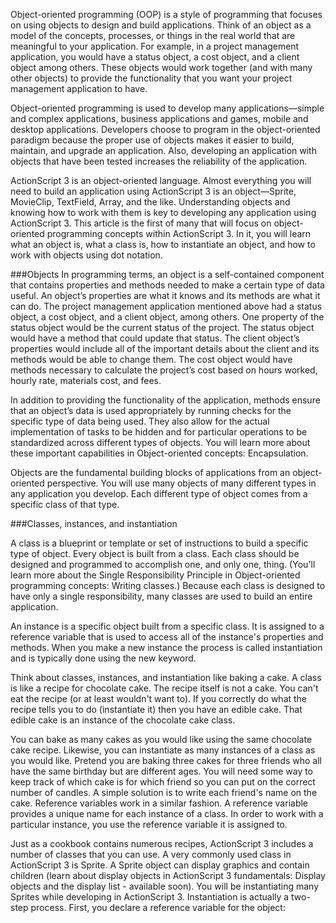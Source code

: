 Object-oriented programming (OOP) is a style of programming that focuses on using objects to design and build applications. Think of an object as a model of the concepts, processes, or things in the real world that are meaningful to your application. For example, in a project management application, you would have a status object, a cost object, and a client object among others. These objects would work together (and with many other objects) to provide the functionality that you want your project management application to have.

Object-oriented programming is used to develop many applications—simple and complex applications, business applications and games, mobile and desktop applications. Developers choose to program in the object-oriented paradigm because the proper use of objects makes it easier to build, maintain, and upgrade an application. Also, developing an application with objects that have been tested increases the reliability of the application.

ActionScript 3 is an object-oriented language. Almost everything you will need to build an application using ActionScript 3 is an object—Sprite, MovieClip, TextField, Array, and the like. Understanding objects and knowing how to work with them is key to developing any application using ActionScript 3. This article is the first of many that will focus on object-oriented programming concepts within ActionScript 3. In it, you will learn what an object is, what a class is, how to instantiate an object, and how to work with objects using dot notation.

###Objects
In programming terms, an object is a self-contained component that contains properties and methods needed to make a certain type of data useful. An object’s properties are what it knows and its methods are what it can do. The project management application mentioned above had a status object, a cost object, and a client object, among others. One property of the status object would be the current status of the project. The status object would have a method that could update that status. The client object’s properties would include all of the important details about the client and its methods would be able to change them. The cost object would have methods necessary to calculate the project’s cost based on hours worked, hourly rate, materials cost, and fees.

In addition to providing the functionality of the application, methods ensure that an object’s data is used appropriately by running checks for the specific type of data being used. They also allow for the actual implementation of tasks to be hidden and for particular operations to be standardized across different types of objects. You will learn more about these important capabilities in Object-oriented concepts: Encapsulation.

Objects are the fundamental building blocks of applications from an object-oriented perspective. You will use many objects of many different types in any application you develop. Each different type of object comes from a specific class of that type.

###Classes, instances, and instantiation

A class is a blueprint or template or set of instructions to build a specific type of object. Every object is built from a class. Each class should be designed and programmed to accomplish one, and only one, thing. (You'll learn more about the Single Responsibility Principle in Object-oriented programming concepts: Writing classes.) Because each class is designed to have only a single responsibility, many classes are used to build an entire application.

An instance is a specific object built from a specific class. It is assigned to a reference variable that is used to access all of the instance's properties and methods. When you make a new instance the process is called instantiation and is typically done using the new keyword.

Think about classes, instances, and instantiation like baking a cake. A class is like a recipe for chocolate cake. The recipe itself is not a cake. You can't eat the recipe (or at least wouldn't want to). If you correctly do what the recipe tells you to do (instantiate it) then you have an edible cake. That edible cake is an instance of the chocolate cake class.

You can bake as many cakes as you would like using the same chocolate cake recipe. Likewise, you can instantiate as many instances of a class as you would like. Pretend you are baking three cakes for three friends who all have the same birthday but are different ages. You will need some way to keep track of which cake is for which friend so you can put on the correct number of candles. A simple solution is to write each friend's name on the cake. Reference variables work in a similar fashion. A reference variable provides a unique name for each instance of a class. In order to work with a particular instance, you use the reference variable it is assigned to.

Just as a cookbook contains numerous recipes, ActionScript 3 includes a number of classes that you can use. A very commonly used class in ActionScript 3 is Sprite. A Sprite object can display graphics and contain children (learn about display objects in ActionScript 3 fundamentals: Display objects and the display list - available soon). You will be instantiating many Sprites while developing in ActionScript 3. Instantiation is actually a two-step process. First, you declare a reference variable for the object:
